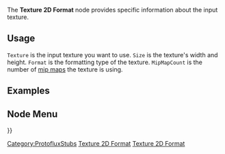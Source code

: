 <languages></languages> <translate>

The **Texture 2D Format** node provides specific information about the
input texture.

## Usage

`Texture` is the input texture you want to use. `Size` is the texture's
width and height. `Format` is the formatting type of the texture.
`MipMapCount` is the number of [mip
maps](https://en.wikipedia.org/wiki/Mipmap) the texture is using.

## Examples

## Node Menu

</translate> }}

[Category:ProtofluxStubs](Category:ProtofluxStubs "wikilink") [Texture
2D Format](Category:Protoflux{{#translation:}} "wikilink") [Texture 2D
Format](Category:Protoflux:Assets{{#translation:}} "wikilink")